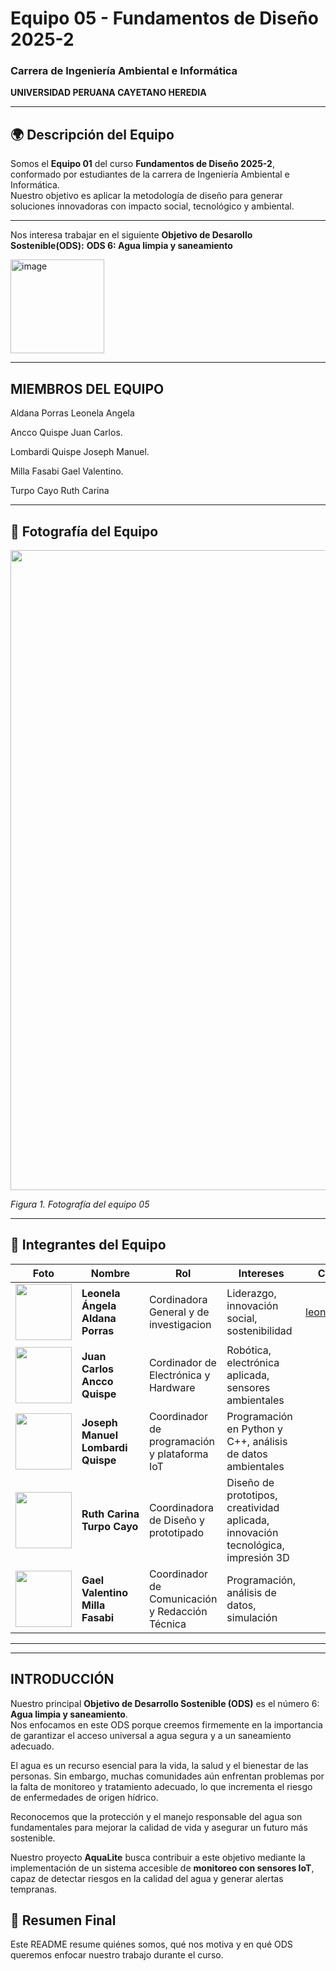 # Equipo 05 - Fundamentos de Diseño 2025-2  
### Carrera de Ingeniería Ambiental e Informática
**UNIVERSIDAD PERUANA CAYETANO HEREDIA**

---

## 🌍 Descripción del Equipo  
Somos el **Equipo 01** del curso **Fundamentos de Diseño 2025-2**, conformado por estudiantes de la carrera de Ingeniería Ambiental e Informática.  
Nuestro objetivo es aplicar la metodología de diseño para generar soluciones innovadoras con impacto social, tecnológico y ambiental.

---
Nos interesa trabajar en el siguiente **Objetivo de Desarollo Sostenible(ODS):**
**ODS  6: Agua limpia y saneamiento**

<img width="150" height="150" alt="image" src="https://github.com/user-attachments/assets/e6dfc561-307a-44df-825c-c87b76351bd1" />

---

## MIEMBROS DEL EQUIPO

Aldana Porras Leonela Angela

Ancco Quispe Juan Carlos.

Lombardi Quispe Joseph Manuel.

Milla Fasabi Gael Valentino.

Turpo Cayo Ruth Carina



---

## 📸 Fotografía del Equipo  
<p align="center">
  <img width="1536" height="1024" alt="aaaa1" src="https://github.com/user-attachments/assets/48eadf0a-f46f-4aa0-bfd9-491a33616fda" />

  <em>Figura 1. Fotografía del equipo 05</em>
</p>

---

## 👥 Integrantes del Equipo  

| Foto | Nombre | Rol | Intereses | Correo Electronico |
|------|--------|-----|-----------|--------------------|
| <img src="/Recursos/Imágenes/integrante1.png" width="90"/> | **Leonela Ángela Aldana Porras** | Cordinadora General y de investigacion | Liderazgo, innovación social, sostenibilidad | leonela.aldana@upch.pe|
| <img src="/Recursos/Imágenes/integrante2.png" width="90"/> | **Juan Carlos Ancco Quispe** | Cordinador de Electrónica y Hardware | Robótica, electrónica aplicada, sensores ambientales |
| <img src="/Recursos/Imágenes/integrante1.png" width="90"/> | **Joseph Manuel Lombardi Quispe** | Coordinador de programación y plataforma IoT | Programación en Python y C++, análisis de datos ambientales |
| <img src="/Recursos/Imágenes/integrante2.png" width="90"/> | **Ruth Carina Turpo Cayo** | Coordinadora de Diseño y prototipado | Diseño de prototipos, creatividad aplicada, innovación tecnológica, impresión 3D || ruth.turpo@upch.pe|
| <img src="/Recursos/Imágenes/integrante1.png" width="90"/> | **Gael Valentino Milla Fasabi** | Coordinador de Comunicación y Redacción Técnica | Programación, análisis de datos, simulación |

---



---

## INTRODUCCIÓN  

Nuestro principal **Objetivo de Desarrollo Sostenible (ODS)** es el número 6: **Agua limpia y saneamiento**.  
Nos enfocamos en este ODS porque creemos firmemente en la importancia de garantizar el acceso universal a agua segura y a un saneamiento adecuado.  

El agua es un recurso esencial para la vida, la salud y el bienestar de las personas. Sin embargo, muchas comunidades aún enfrentan problemas por la falta de monitoreo y tratamiento adecuado, lo que incrementa el riesgo de enfermedades de origen hídrico.  

Reconocemos que la protección y el manejo responsable del agua son fundamentales para mejorar la calidad de vida y asegurar un futuro más sostenible.  

Nuestro proyecto **AquaLite** busca contribuir a este objetivo mediante la implementación de un sistema accesible de **monitoreo con sensores IoT**, capaz de detectar riesgos en la calidad del agua y generar alertas tempranas.

## 📌 Resumen Final  
Este README resume quiénes somos, qué nos motiva y en qué ODS queremos enfocar nuestro trabajo durante el curso.  
